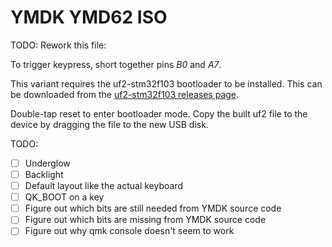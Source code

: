 # YMDK YMD62 ISO

TODO: Rework this file:

To trigger keypress, short together pins *B0* and *A7*.

This variant requires the uf2-stm32f103 bootloader to be installed. This can be downloaded from the [uf2-stm32f103 releases page](https://github.com/mmoskal/uf2-stm32f103/releases).

Double-tap reset to enter bootloader mode. Copy the built uf2 file to the device by dragging the file to the new USB disk.

TODO:

 - [ ] Underglow
 - [ ] Backlight
 - [ ] Default layout like the actual keyboard
 - [ ] QK_BOOT on a key
 - [ ] Figure out which bits are still needed from YMDK source code
 - [ ] Figure out which bits are missing from YMDK source code
 - [ ] Figure out why qmk console doesn't seem to work
